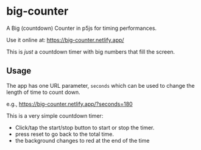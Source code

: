 # big-counter

A Big (countdown) Counter in p5js for timing performances.

Use it online at: <https://big-counter.netlify.app/>

This is _just_ a countdown timer with big numbers that fill the screen.


## Usage

The app has one URL parameter, `seconds` which can be used to change the length of time to count down.

e.g., <https://big-counter.netlify.app/?seconds=180>

This is a very simple countdown timer:

- Click/tap the start/stop button to start or stop the timer.
- press reset to go back to the total time.
- the background changes to red at the end of the time



